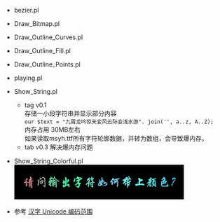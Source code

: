 * bezier.pl  
* Draw_Bitmap.pl  
* Draw_Outline_Curves.pl  
* Draw_Outline_Fill.pl  
* Draw_Outline_Points.pl  
* playing.pl  
* Show_String.pl  
  * tag v0.1  
    存储一小段字符串并显示部分内容  
    `our $text = "九霄龙吟惊天变风云际会浅水游". join('', a..z, A..Z);`  
    内存占用 30MB左右  
    如果读取msyh.ttf所有字符轮廓数据，并转为数组，会导致爆内存。
  * tab v0.3
    解决爆内存问题
* Show_String_Colorful.pl  
  ![pic](https://github.com/vicyang/Font-Freetype-Usage/blob/master/GL_Render/colorful.png)

* 参考
  [汉字 Unicode 编码范围](http://www.qqxiuzi.cn/zh/hanzi-unicode-bianma.php)
